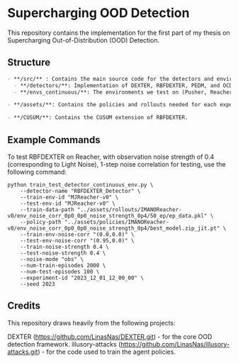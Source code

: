 # Supercharging OOD Detection

This repository contains the implementation for the first part of my thesis on Supercharging Out-of-Distribution (OOD) Detection.

## Structure

```markdown
- **/src/** : Contains the main source code for the detectors and environments.
  - **/detectors/**: Implementation of DEXTER, RBFDEXTER, PEDM, and OCD.
  - **/envs_continuous/**: The environments we test on (Pusher, Reacher, HalfCheetah).

- **/assets/**: Contains the policies and rollouts needed for each experiment.

- **/CUSUM/**: Contains the CUSUM extension of RBFDEXTER.
```
## Example Commands
To test RBFDEXTER on Reacher, with observation noise strength of 0.4 (corresponding to Light Noise), 1-step noise correlation for testing, use the following command:

```
python train_test_detector_continuous_env.py \
    --detector-name "RBFDEXTER_Detector" \
    --train-env-id "MJReacher-v0" \
    --test-env-id "MJReacher-v0" \
    --train-data-path "../assets/rollouts/IMANOReacher-v0/env_noise_corr_0p0_0p0_noise_strength_0p4/50_ep/ep_data.pkl" \
    --policy-path "../assets/policies/IMANOReacher-v0/env_noise_corr_0p0_0p0_noise_strength_0p4/best_model.zip_jit.pt" \
    --train-env-noise-corr "(0.0,0.0)" \
    --test-env-noise-corr "(0.95,0.0)" \
    --train-noise-strength 0.4 \
    --test-noise-strength 0.4 \
    --noise-mode "obs" \
    --num-train-episodes 2000 \
    --num-test-episodes 100 \
    --experiment-id "2023_12_01_12_00_00" \
    --seed 2023
```

## Credits

This repository draws heavily from the following projects:

DEXTER (https://github.com/LinasNas/DEXTER.git) - for the core OOD detection framework.
illusory-attacks (https://github.com/LinasNas/illusory-attacks.git) - for the code used to train the agent policies.
